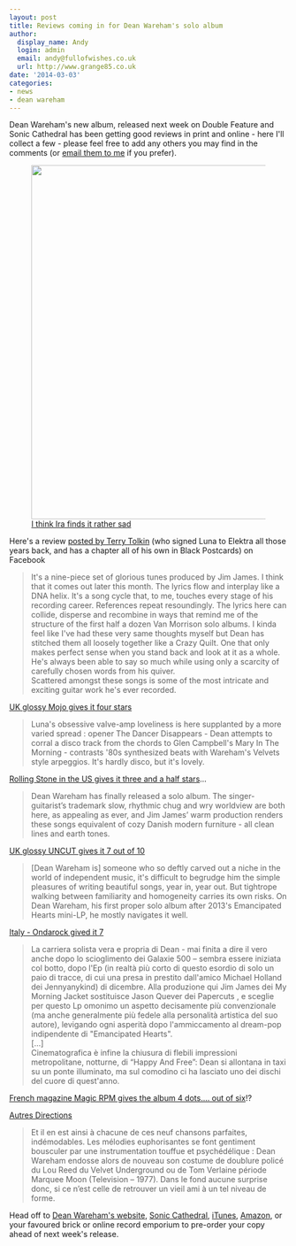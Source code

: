```yaml
---
layout: post
title: Reviews coming in for Dean Wareham's solo album
author:
  display_name: Andy
  login: admin
  email: andy@fullofwishes.co.uk
  url: http://www.grange85.co.uk
date: '2014-03-03'
categories:
- news
- dean wareham
---
```

<p>Dean Wareham's new album, released next week on Double Feature and Sonic Cathedral has been getting good reviews in print and online - here I'll collect a few - please feel free to add any others you may find in the comments (or <a href="/about/" title="Contact me">email them to me</a> if you prefer).</p>
<p><figure class="caption aligncenter"><img src="https://media.fullofwishes.co.uk/05-dean_wareham/pictures/sonic-cathedral-scr075-ira.jpg" width="640" height="640" class /><figcaption class="caption-text"> <a href="http://instagram.com/p/kcQU6mlYYX/#">I think Ira finds it rather sad</a></figcaption></figure>
<p>Here's a review <a href="https://www.facebook.com/photo.php?fbid=10202653164161995&set=a.2773203860985.132732.1584691227&type=1&theater">posted by Terry Tolkin</a> (who signed Luna to Elektra all those years back, and has a chapter all of his own in Black Postcards) on Facebook</p>
<blockquote><p>It's a nine-piece set of glorious tunes produced by Jim James. I think that it comes out later this month. The lyrics flow and interplay like a DNA helix. It's a song cycle that, to me, touches every stage of his recording career. References repeat resoundingly. The lyrics here can collide, disperse and recombine in ways that remind me of the structure of the first half a dozen Van Morrison solo albums. I kinda feel like I've had these very same thoughts myself but Dean has stitched them all loosely together like a Crazy Quilt. One that only makes perfect sense when you stand back and look at it as a whole. He's always been able to say so much while using only a scarcity of carefully chosen words from his quiver.<br />
Scattered amongst these songs is some of the most intricate and exciting guitar work he's ever recorded.</p></blockquote>
<p><a href="http://oblivious.fullofwishes.co.uk/post/78038836232/dean-wareham-dean-wareham-sonic-cathedral">UK glossy Mojo gives it four stars</a></p>
<blockquote><p>Luna's obsessive valve-amp loveliness is here supplanted by a more varied spread : opener The Dancer Disappears - Dean attempts to corral a disco track from the chords to Glen Campbell's Mary In The Morning - contrasts '80s synthesized beats with Wareham's Velvets style arpeggios. It's hardly disco, but it's lovely. </p></blockquote>
<p><a href="http://oblivious.fullofwishes.co.uk/post/78459222131/dean-wareham-dean-wareham-double-feature-1-2">Rolling Stone in the US gives it three and a half stars</a>...</p>
<blockquote><p>Dean Wareham has finally released a solo album. The singer-guitarist’s trademark slow, rhythmic chug and wry worldview are both here, as appealing as ever, and Jim James’ warm production renders these songs equivalent of cozy Danish modern furniture - all clean lines and earth tones. </p></blockquote>
<p><a href="http://oblivious.fullofwishes.co.uk/post/78200215677/grange85-7-10-review-for-the-new-dean-wareham">UK glossy UNCUT gives it 7 out of 10</a></p>
<blockquote><p>[Dean Wareham is] someone who so deftly carved out a niche in the world of independent music, it's difficult to begrudge him the simple pleasures of writing beautiful songs, year in, year out. But tightrope walking between familiarity and homogeneity carries its own risks. On Dean Wareham, his first proper solo album after 2013's Emancipated Hearts mini-LP, he mostly navigates it well.</p></blockquote>
<p><a href="http://www.ondarock.it/recensioni/2014_deanwareham_deanwareham.htm">Italy - Ondarock gived it 7</a></p>
<blockquote><p>La carriera solista vera e propria di Dean - mai finita a dire il vero anche dopo lo scioglimento dei Galaxie 500 – sembra essere iniziata col botto, dopo l'Ep (in realtà più corto di questo esordio di solo un paio di tracce, di cui una presa in prestito dall'amico Michael Holland dei Jennyanykind) di dicembre. Alla produzione qui Jim James dei My Morning Jacket sostituisce Jason Quever dei Papercuts , e sceglie per questo Lp omonimo un aspetto decisamente più convenzionale (ma anche generalmente più fedele alla personalità artistica del suo autore), levigando ogni asperità dopo l'ammiccamento al dream-pop indipendente di "Emancipated Hearts".<br />
[...]<br />
Cinematografica è infine la chiusura di flebili impressioni metropolitane, notturne, di “Happy And Free”: Dean si allontana in taxi su un ponte illuminato, ma sul comodino ci ha lasciato uno dei dischi del cuore di quest'anno.</p></blockquote>
<p><a href="http://oblivious.fullofwishes.co.uk/post/78468361196/4-6-review-in-magic-rpm">French magazine Magic RPM gives the album 4 dots.... out of six</a>!?</p>
<p><a href="http://www.autresdirections.net/spip.php?article2405">Autres Directions</a></p>
<blockquote><p>Et il en est ainsi à chacune de ces neuf chansons parfaites, indémodables. Les mélodies euphorisantes se font gentiment bousculer par une instrumentation touffue et psychédélique : Dean Wareham endosse alors de nouveau son costume de doublure policé du Lou Reed du Velvet Underground ou de Tom Verlaine période Marquee Moon (Television – 1977). Dans le fond aucune surprise donc, si ce n’est celle de retrouver un vieil ami à un tel niveau de forme.</p></blockquote>
<p>Head off to <a href="http://elevenspot.11spot.com/deanwareham/dean-wareham-dean-wareham-pre-order-3-11.html">Dean Wareham's website</a>, <a href="http://soniccathedral.bigcartel.com/artist/dean-wareham">Sonic Cathedral</a>, <a href="https://itunes.apple.com/us/album/dean-wareham-bonus-track-version/id787486934?ls=1">iTunes</a>, <a href="http://www.amazon.com/gp/product/B00IB2RRE6?ie=UTF8&camp=213733&creative=393177&creativeASIN=B00IB2RRE6&linkCode=shr&tag=aheadfullofwi-20&=dmusic&qid=1393870239&sr=1-1&keywords=Dean+Wareham">Amazon</a>, or your favoured brick or online record emporium to pre-order your copy ahead of next week's release.</p>
